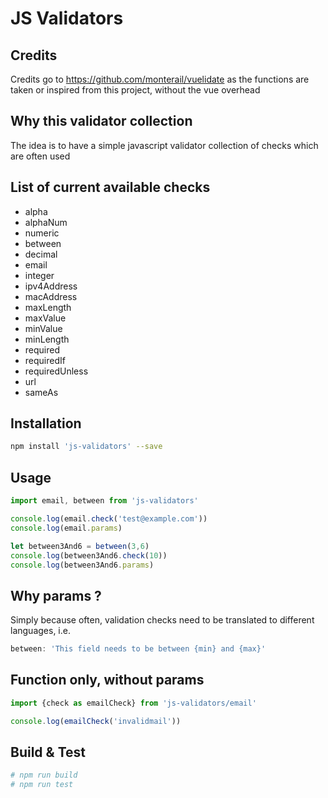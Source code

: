# JS Validators

## Credits
Credits go to https://github.com/monterail/vuelidate as the functions are taken or inspired from this project, without the vue overhead

## Why this validator collection

The idea is to have a simple javascript validator collection of checks which are often used

## List of current available checks

* alpha
* alphaNum
* numeric
* between
* decimal
* email
* integer
* ipv4Address
* macAddress
* maxLength
* maxValue
* minValue
* minLength
* required
* requiredIf
* requiredUnless
* url
* sameAs

## Installation

``` bash
npm install 'js-validators' --save
```

## Usage

``` javascript
import email, between from 'js-validators'

console.log(email.check('test@example.com'))
console.log(email.params)

let between3And6 = between(3,6)
console.log(between3And6.check(10))
console.log(between3And6.params)

```

## Why params ?

Simply because often, validation checks need to be translated to different languages, i.e.

 ``` javascript
between: 'This field needs to be between {min} and {max}'
 ```

## Function only, without params

``` javascript
import {check as emailCheck} from 'js-validators/email'

console.log(emailCheck('invalidmail'))
```
## Build & Test

``` bash
# npm run build
# npm run test
```
